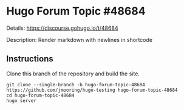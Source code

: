 # Hugo Forum Topic #48684

Details: <https://discourse.gohugo.io/t/48684>

Description: Render markdown with newlines in shortcode

## Instructions

Clone this branch of the repository and build the site.

```text
git clone --single-branch -b hugo-forum-topic-48684 https://github.com/jmooring/hugo-testing hugo-forum-topic-48684
cd hugo-forum-topic-48684
hugo server
```
